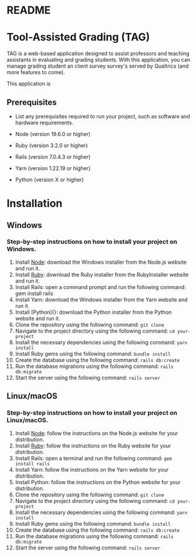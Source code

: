 # README

# Tool-Assisted Grading (TAG)
TAG is a web-based application designed to assist professors and teaching assistants in evaluating and grading students. With this application, you can manage grading student an client survey survey's served by Qualtrics (and more features to come).

This application is 

## Prerequisites
* List any prerequisites required to run your project, such as software and hardware requirements.

* Node (version 19.6.0 or higher)
* Ruby (version 3.2.0 or higher)
* Rails (version 7.0.4.3 or higher)
* Yarn (version 1.22.19 or higher)
* Python (version X or higher)

# Installation
## Windows
### Step-by-step instructions on how to install your project on Windows.

1. Install [Node](https://nodejs.org/en/download/): download the Windows installer from the Node.js website and run it.
2. Install [Ruby](https://rubyinstaller.org/downloads/): download the Ruby installer from the RubyInstaller website and run it.
3. Install Rails: open a command prompt and run the following command: gem install rails
4. Install Yarn: download the Windows installer from the Yarn website and run it.
5. Install [Python]{}: download the Python installer from the Python website and run it.
6. Clone the repository using the following command: ```git clone``` 
7. Navigate to the project directory using the following command: ```cd your-project```
8. Install the necessary dependencies using the following command: ```yarn install```
9. Install Ruby gems using the following command: ```bundle install```
10. Create the database using the following command: ```rails db:create```
11. Run the database migrations using the following command: ```rails db:migrate```
12. Start the server using the following command: ```rails server```

## Linux/macOS
### Step-by-step instructions on how to install your project on Linux/macOS.

1. Install [Node](https://nodejs.org/en/download/): follow the instructions on the Node.js website for your distribution.
2. Install [Ruby](https://rubyinstaller.org/downloads/): follow the instructions on the Ruby website for your distribution.
3. Install Rails: open a terminal and run the following command: ```gem install rails```
4. Install Yarn: follow the instructions on the Yarn website for your distribution.
5. Install Python: follow the instructions on the Python website for your distribution.
6. Clone the repository using the following command: ```git clone```
7. Navigate to the project directory using the following command: ```cd your-project```
8. Install the necessary dependencies using the following command: ```yarn install```
9. Install Ruby gems using the following command: ```bundle install```
10. Create the database using the following command: ```rails db:create```
11. Run the database migrations using the following command: ```rails db:migrate```
12. Start the server using the following command: ```rails server```
